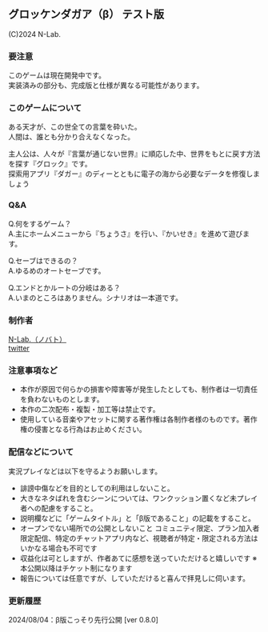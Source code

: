 ## グロッケンダガア（β） テスト版
(C)2024 N-Lab.  
  
### 要注意
このゲームは現在開発中です。  
実装済みの部分も、完成版と仕様が異なる可能性があります。  
  
### このゲームについて
ある天才が、この世全ての言葉を砕いた。  
人間は、誰とも分かり合えなくなった。  
  
主人公は、人々が『言葉が通じない世界』に順応した中、世界をもとに戻す方法を探す『グロック』です。  
探索用アプリ『ダガー』のディーとともに電子の海から必要なデータを修復しましょう  
  
### Q&A
Q.何をするゲーム？  
A.主にホームメニューから『ちょうさ』を行い、『かいせき』を進めて遊びます。  
  
Q.セーブはできるの？  
A.ゆるめのオートセーブです。  
  
Q.エンドとかルートの分岐はある？  
A.いまのところはありません。シナリオは一本道です。  
  
### 制作者
[N-Lab.（ノバト）](https://noael-lab.info/)   
[twitter](https://twitter.com/N_Lavigator)
  
### 注意事項など
- 本作が原因で何らかの損害や障害等が発生したとしても、制作者は一切責任を負わないものとします。
- 本作の二次配布・複製・加工等は禁止です。
- 使用している音楽やアセットに関する著作権は各制作者様のものです。著作権の侵害となる行為はお止めください。
  
### 配信などについて
実況プレイなどは以下を守るようお願いします。
  
- 誹謗中傷などを目的としての利用はしないこと。
- 大きなネタばれを含むシーンについては、ワンクッション置くなど未プレイ者への配慮をすること。
- 説明欄などに「ゲームタイトル」と「β版であること」の記載をすること。
- オープンでない場所での公開としないこと
コミュニティ限定、プラン加入者限定配信、特定のチャットアプリ内など、視聴者が特定・限定される方法はいかなる場合も不可です
- 収益化は可としますが、作者あてに感想を送っていただけると嬉しいです
※本公開以降はチケット制になります
- 報告については任意ですが、していただけると喜んで拝見しに伺います。
  
### 更新履歴
2024/08/04：β版こっそり先行公開 [ver 0.8.0]
